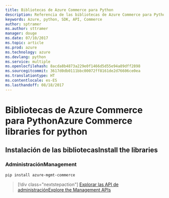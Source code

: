 ```yaml
---
title: Bibliotecas de Azure Commerce para Python
description: Referencia de las bibliotecas de Azure Commerce para Python
keywords: Azure, python, SDK, API, Commerce
author: sptramer
ms.author: sttramer
manager: douge
ms.date: 07/10/2017
ms.topic: article
ms.prod: azure
ms.technology: azure
ms.devlang: python
ms.service: multiple
ms.openlocfilehash: 8acda8b4873a229e0f1466d5d55e94a89dff2898
ms.sourcegitcommit: 3617d0db0111bbc00072ff8161de2d76606ce0ea
ms.translationtype: HT
ms.contentlocale: es-ES
ms.lasthandoff: 08/18/2017
---
```

# <a name="azure-commerce-libraries-for-python"></a><span data-ttu-id="8ab2b-104">Bibliotecas de Azure Commerce para Python</span><span class="sxs-lookup"><span data-stu-id="8ab2b-104">Azure Commerce libraries for python</span></span>

## <a name="install-the-libraries"></a><span data-ttu-id="8ab2b-105">Instalación de las bibliotecas</span><span class="sxs-lookup"><span data-stu-id="8ab2b-105">Install the libraries</span></span>


### <a name="management"></a><span data-ttu-id="8ab2b-106">Administración</span><span class="sxs-lookup"><span data-stu-id="8ab2b-106">Management</span></span>

```bash
pip install azure-mgmt-commerce
```
> [!div class="nextstepaction"]
> [<span data-ttu-id="8ab2b-107">Explorar las API de administración</span><span class="sxs-lookup"><span data-stu-id="8ab2b-107">Explore the Management APIs</span></span>](/python/api/overview/azure/commerce/managementlibrary)